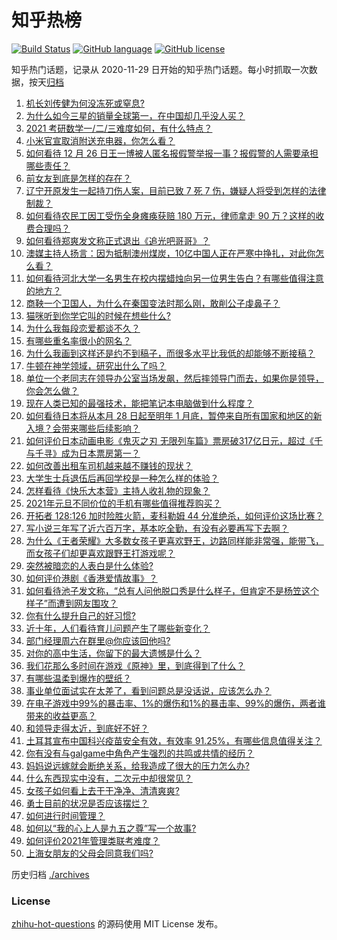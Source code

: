 # 知乎热榜
[![Build Status](https://github.com/ToWeLong/zhihu-hot-questions/workflows/CI/badge.svg)](https://github.com/ToWeLong/zhihu-hot-questions/actions)
[![GitHub language](https://img.shields.io/badge/language-golang-orange.svg)](https://golang.org/)
[![GitHub license](https://img.shields.io/github/license/ToWeLong/zhihu-hot-questions)](https://github.com/ToWeLong/zhihu-hot-questions/blob/main/LICENSE)

知乎热门话题，记录从 2020-11-29 日开始的知乎热门话题。每小时抓取一次数据，按天[归档](./archives)

<!-- BEGIN -->

1. [机长刘传健为何没冻死或窒息?](https://www.zhihu.com/question/434556032)
1. [为什么如今三星的销量全球第一，在中国却几乎没人买？](https://www.zhihu.com/question/396834552)
1. [2021 考研数学一/二/三难度如何，有什么特点？](https://www.zhihu.com/question/436685588)
1. [小米官宣取消附送充电器，你怎么看？](https://www.zhihu.com/question/436547020)
1. [如何看待 12 月 26 日王一博被人匿名报假警举报一事？报假警的人需要承担哪些责任？](https://www.zhihu.com/question/436655299)
1. [前女友到底是怎样的存在？](https://www.zhihu.com/question/319637812)
1. [辽宁开原发生一起持刀伤人案，目前已致 7 死 7 伤，嫌疑人将受到怎样的法律制裁？](https://www.zhihu.com/question/436696938)
1. [如何看待农民工因工受伤全身瘫痪获赔 180 万元，律师拿走 90 万？这样的收费合理吗？](https://www.zhihu.com/question/436628220)
1. [如何看待郑爽发文称正式退出《追光吧哥哥》？](https://www.zhihu.com/question/436647961)
1. [澳媒主持人扬言：因为抵制澳州煤炭，10亿中国人正在严寒中挣扎，对此你怎么看？](https://www.zhihu.com/question/436545914)
1. [如何看待河北大学一名男生在校内摆蜡烛向另一位男生告白？有哪些值得注意的地方？](https://www.zhihu.com/question/436619637)
1. [商鞅一个卫国人，为什么在秦国变法时那么刚，敢削公子虔鼻子？](https://www.zhihu.com/question/371338733)
1. [猫咪听到你学它叫的时候在想些什么?](https://www.zhihu.com/question/431639302)
1. [为什么我每段恋爱都谈不久？](https://www.zhihu.com/question/430691027)
1. [有哪些重名率很小的网名？](https://www.zhihu.com/question/371252088)
1. [为什么我画到这样还是约不到稿子，而很多水平比我低的却能够不断接稿？](https://www.zhihu.com/question/436328775)
1. [牛顿在神学领域，研究出什么了吗？](https://www.zhihu.com/question/407523959)
1. [单位一个老同志在领导办公室当场发飙，然后摔领导门而去，如果你是领导，你会怎么做？](https://www.zhihu.com/question/360202125)
1. [现在人类已知的最强技术，能把笔记本电脑做到什么程度？](https://www.zhihu.com/question/436171724)
1. [如何看待日本将从本月 28 日起至明年 1 月底，暂停来自所有国家和地区的新入境？会带来哪些后续影响？](https://www.zhihu.com/question/436618445)
1. [如何评价日本动画电影《鬼灭之刃 无限列车篇》票房破317亿日元，超过《千与千寻》成为日本票房第一？](https://www.zhihu.com/question/436563612)
1. [如何改善出租车司机越来越不赚钱的现状？](https://www.zhihu.com/question/432136728)
1. [大学生士兵退伍后再回学校是一种怎么样的体验？](https://www.zhihu.com/question/34000535)
1. [怎样看待《快乐大本营》主持人收礼物的现象？](https://www.zhihu.com/question/436178826)
1. [2021年元旦不同价位的手机有哪些值得推荐购买？](https://www.zhihu.com/question/434742565)
1. [开拓者 128:126 加时险胜火箭，麦科勒姆 44 分准绝杀，如何评价这场比赛？](https://www.zhihu.com/question/436679199)
1. [写小说三年写了近六百万字，基本吃全勤，有没有必要再写下去啊？](https://www.zhihu.com/question/436659113)
1. [为什么《王者荣耀》大多数女孩子更喜欢野王，边路同样能非常强，能带飞，而女孩子们却更喜欢跟野王打游戏呢？](https://www.zhihu.com/question/435316570)
1. [突然被暗恋的人表白是什么体验?](https://www.zhihu.com/question/435612966)
1. [如何评价港剧《香港爱情故事》？](https://www.zhihu.com/question/434165506)
1. [如何看待池子发文称，“总有人问他脱口秀是什么样子，但肯定不是杨笠这个样子”而遭到网友围攻？](https://www.zhihu.com/question/436555197)
1. [你有什么提升自己的好习惯?](https://www.zhihu.com/question/428574702)
1. [近十年，人们看待育儿问题产生了哪些新变化？](https://www.zhihu.com/question/435994637)
1. [部门经理周六在群里@你应该回他吗?](https://www.zhihu.com/question/436590282)
1. [对你的高中生活，你留下的最大遗憾是什么？](https://www.zhihu.com/question/433235518)
1. [我们花那么多时间在游戏《原神》里，到底得到了什么？](https://www.zhihu.com/question/432100286)
1. [有哪些温柔到爆炸的壁纸？](https://www.zhihu.com/question/390884459)
1. [事业单位面试实在太差了，看到问题总是没话说，应该怎么办？](https://www.zhihu.com/question/321871780)
1. [在电子游戏中99%的暴击率、1%的爆伤和1%的暴击率、99%的爆伤，两者谁带来的收益更高？](https://www.zhihu.com/question/436314102)
1. [和领导走得太近，到底好不好？](https://www.zhihu.com/question/435265697)
1. [土耳其宣布中国科兴疫苗安全有效，有效率 91.25%，有哪些信息值得关注？](https://www.zhihu.com/question/436528648)
1. [你有没有与galgame中角色产生强烈的共鸣或共情的经历？](https://www.zhihu.com/question/435654020)
1. [妈妈说远嫁就会断绝关系，给我造成了很大的压力怎么办?](https://www.zhihu.com/question/430789524)
1. [什么东西现实中没有，二次元中却很常见？](https://www.zhihu.com/question/436239126)
1. [女孩子如何看上去干干净净、清清爽爽?](https://www.zhihu.com/question/36486450)
1. [勇士目前的状况是否应该摆烂？](https://www.zhihu.com/question/436525849)
1. [如何进行时间管理？](https://www.zhihu.com/question/19705539)
1. [如何以“我的心上人是九五之尊”写一个故事?](https://www.zhihu.com/question/423445059)
1. [如何评价2021年管理类联考难度？](https://www.zhihu.com/question/436548998)
1. [上海女朋友的父母会同意我们吗?](https://www.zhihu.com/question/434199266)

<!-- END -->

历史归档 [./archives](./archives)


### License
[zhihu-hot-questions](https://github.com/towelong/zhihu-hot-questions) 的源码使用 MIT License 发布。